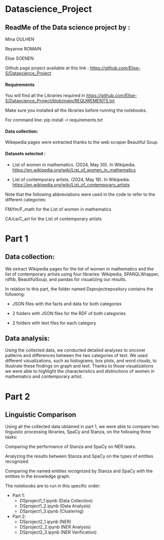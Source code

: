 # Datascience_Project
##  ReadMe of the Data science project by : 

Mina OULHEN

Reyanne ROMAIN

Elise SOENEN

Github page project available at this link : https://github.com/Elise-S/Datascience_Project

#### Requirements 

You will find all the Libraries required in https://github.com/Elise-S/Datascience_Project/blob/main/REQUIREMENTS.txt

Make sure you installed all the libraries before running the notebooks.

For command line: pip install -r requirements.txt

#### Data collection: 

Wikepedia pages were extracted thanks to the web scraper Beautiful Soup.

#### Datasets selected :

- List of women in mathematics. (2024, May 30). In Wikipedia. https://en.wikipedia.org/wiki/List_of_women_in_mathematics

- List of contemporary artists. (2024, May 18). In Wikipedia. https://en.wikipedia.org/wiki/List_of_contemporary_artists

Note that the following abbreviations were used in the code to refer to the different categories:

FM/fm/F_math for the List of women in mathematics

CA/ca/C_art for the List of contemporary artists


#  Part 1 


## Data collection: 

We extract Wikipedia pages for the list of women in mathematics and the list of contemporary artists using four libraries: Wikipedia, SPARQLWrapper, rdflib, BeautifulSoup, and pandas for visualizing our results.

In relation to this part, the folder named Dsprojectrepository contains the following:

- JSON files with the facts and data for both categories

- 2 folders with JSON files for the RDF of both categories

- 2 folders with text files for each category

## Data analysis: 

Using the collected data, we conducted detailed analyses to uncover patterns and differences between the two categories of text. We used different visualizations, such as histograms, box plots, and word clouds, to illustrate these findings on graph and text. Thanks to those visualizations we were able to highlight the characteristics and distinctions of women in mathematics and contemporary artist.

# Part 2 

## Linguistic Comparison 

Using all the collected data obtained in part 1, we were able to compare two linguistic processing libraries, SpaCy and Stanza, on the following three tasks:

Comparing the performance of Stanza and SpaCy on NER tasks.

Analyzing the results between Stanza and SpaCy on the types of entities recognized.

Comparing the named entities recognized by Stanza and SpaCy with the entities in the knowledge graph.

The notebooks are to run in this specific order:
- Part 1:
    - DSproject1_1.ipynb (Data Collection)
    - DSproject1_2.ipynb (Data Analysis)
    - DSproject1_3.ipynb (Clustering)
- Part 2:
    - DSproject2_1.ipynb (NER)
    - DSproject2_2.ipynb (NER Analysis)
    - DSproject2_3.ipynb (NER Verification)



